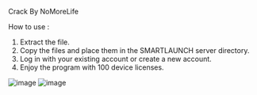 Crack By NoMoreLife

How to use :
1. Extract the file.
2. Copy the files and place them in the SMARTLAUNCH server directory.
3. Log in with your existing account or create a new account.
4. Enjoy the program with 100 device licenses.

![image](https://github.com/user-attachments/assets/9dc5fc33-f398-43eb-99ba-b314c8a35a93)
![image](https://github.com/user-attachments/assets/f5fd3d71-29af-4091-9673-995e165de2b7)
